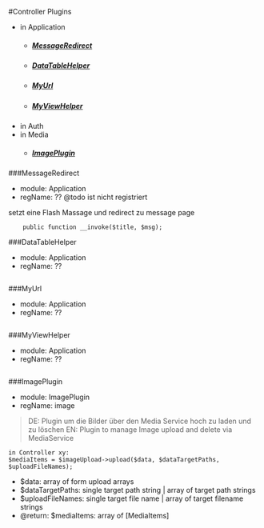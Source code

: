 #Controller Plugins
- in Application
    - ##### [MessageRedirect](###MessageRedirect) 
    - ##### [DataTableHelper](###DataTableHelper)
    - ##### [MyUrl](###MyUrl)
    - ##### [MyViewHelper](###MyViewHelper)
- in Auth
- in Media
    - ##### [ImagePlugin](###ImagePlugin)






###MessageRedirect
- module: Application
- regName: ??  @todo ist nicht registriert

setzt eine Flash Massage und redirect zu message page
```
    public function __invoke($title, $msg);
```


###DataTableHelper
- module: Application
- regName: ??
```
```


###MyUrl
- module: Application
- regName: ??
```
```
###MyViewHelper
- module: Application
- regName: ??
```
```

###ImagePlugin
- module: ImagePlugin
- regName: image

>DE: Plugin um die Bilder über den Media Service hoch zu laden und zu löschen
>EN: Plugin to manage Image upload and delete via MediaService
```
in Controller xy:
$mediaItems = $imageUpload->upload($data, $dataTargetPaths, $uploadFileNames);
```
- $data:            array of form upload arrays
- $dataTargetPaths: single target path string | array of target path strings
- $uploadFileNames: single target file name | array of target filename strings
- @return: $mediaItems: array of [MediaItems]
